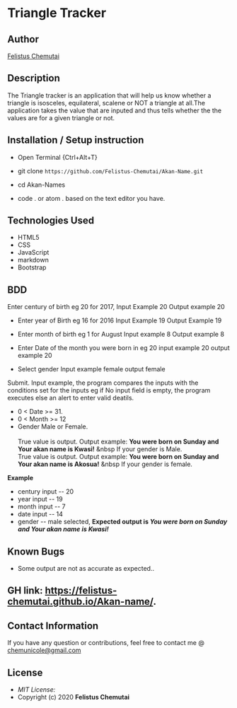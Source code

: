 # Triangle Tracker

## Author

[Felistus Chemutai](https://github.com/Felistus-Chemutai/Triangle-Tracker.git)

## Description
The Triangle tracker is an application that will help us know whether a triangle is isosceles, equilateral, scalene or NOT a triangle at all.The application takes the value that are inputed and thus tells whether the the values are for a given triangle or not.


## Installation / Setup instruction
* Open Terminal {Ctrl+Alt+T}

* git clone ```https://github.com/Felistus-Chemutai/Akan-Name.git```

* cd Akan-Names

* code . or atom . based on the text editor you have.

## Technologies Used

* HTML5
* CSS
* JavaScript
* markdown
* Bootstrap

## BDD
Enter century of birth eg 20 for 2017,
     Input Example 20
     Output example 20

* Enter year of Birth eg 16 for 2016
     Input Example 19
     Output Example 19

* Enter month of birth eg 1 for August 
    Input example 8
    Output example 8

* Enter Date of the month you were born in eg 20
    input example 20
    output example 20

* Select gender 
    Input example female
    output female

Submit.
Input example, the program compares the inputs with the conditions set for the inputs eg if No input field is empty, the program executes else an alert to enter valid deatils.
* 0 < Date >= 31.
* 0 < Month >= 12
* Gender Male or Female. <br/>  
True value is output. Output example: **You were born on Sunday and Your akan name is Kwasi!** &nbsp If your gender is Male.<br/>
True value is output. Output example: **You were born on Sunday and Your akan name is  Akosua!** &nbsp If your gender is female.  

**Example**
* century input -- 20
* year input   -- 19
* month input  -- 7
* date input -- 14
* gender -- male selected,
**Expected output is *You were born on Sunday and Your akan name is Kwasi!*** 

## Known Bugs
* Some output are not as accurate as expected..

## GH link: https://felistus-chemutai.github.io/Akan-name/.

## Contact Information 

If you have any question or contributions, feel free to contact me @ chemunicole@gmail.com

## License
* *MIT License:*
* Copyright (c) 2020 **Felistus Chemutai**
